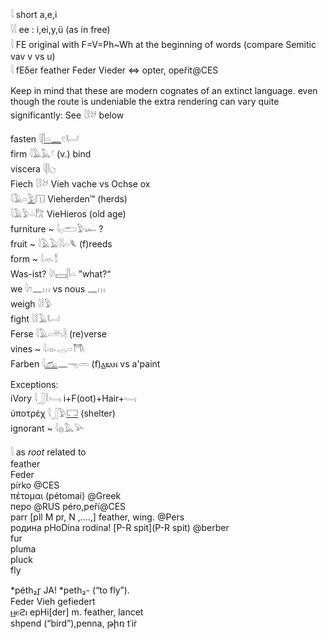 𓇋 short a,e,i  
𓇋𓇋 ee : i,ei,y,ü  (as in free)  
𓇋 FE original with F=V=Ph~Wh at the beginning of words (compare Semitic vav v vs u)  
𓇋 fEδer feather Feder Vieder ⇔ opter, opeřit@CES  

Keep in mind that these are modern cognates of an extinct language. even though the route is undeniable the extra rendering can vary quite significantly: See 𓇋𓎛𓃾 below  

fasten 𓇋[𓋴](𓋴)[𓏏](𓏏)[𓈖](𓈖)𓏲𓂡  
firm 𓇋𓄿𓅓𓍢 (v.) bind  
viscera 𓇋𓋴𓐎  
Fiech 𓇋𓎛𓃾 Vieh vache vs Ochse ox  
𓇋𓄿𓏏[𓅱](𓅱)𓉔 Vieherden™ (herds)  
𓇋𓄿𓅱𓏏𓀗 VieHieros (old age)  
furniture  ~ 𓇋𓊪𓂧𓅱𓆱 ?  
fruit ~ 𓇋𓄿𓄿𓇋𓇋𓏏𓆰 (f)reeds  
form ~ 𓇋𓁹𓀾  
Was-ist? 𓇋𓍱𓈙𓋴𓏏  ”what?“  
we 𓇋𓏌𓈖𓏥 vs nous 𓈖𓏥  
weigh 𓇋𓎛𓅱  
fight 𓇋𓎛𓄿𓂡  
Ferse 𓇋𓄿𓏏𓄦𓄻 (re)verse  
vines ~  𓇋𓁹𓂋𓏏𓇭  
Farben 𓇋[𓃹](𓃹)𓈖𓁸𓏛  (f)[ⲁ](ⲁ)ⲃⲁⲛ vs a'paint  

Exceptions:  
iVory 𓇋𓃀𓎛𓄑𓏤 i+F(oot)+Hair+𓄑𓏤  
ὑποτρέχ 𓇋𓃀𓅱[𓉐](𓉐) (shelter)  
ignorant ~ 𓇋𓐍𓅓𓅪  



𓇋 as *root* related to  
feather  
Feder  
pírko @CES  
πέτομαι (pétomai) @Greek  
перо @RUS péro,peří@CES  
parr [pll M pr, N ,....,] feather, wing. @Pers  
родина pHoDina rodinа!  [P-R spit](P-R spit)  @berber  
fur  
pluma  
pluck  
fly  

*péth₂r̥ JA! *peth₂- (“to fly”).  
Feder Vieh gefiedert  
[ⲙ](ⲙ)ⲉϩⲓ epHi[der]  m. feather, lancet  
shpend (“bird”),penna, թիռ tʿiṙ  